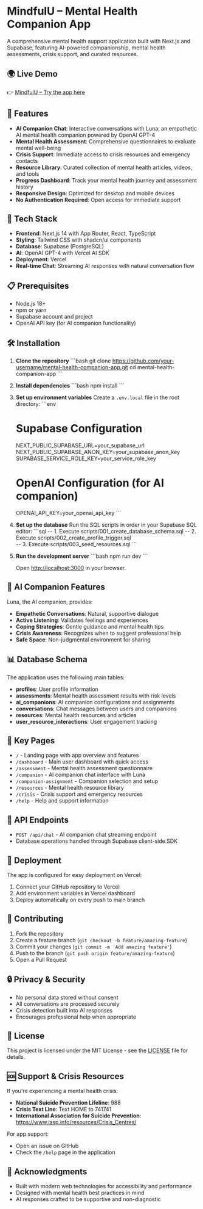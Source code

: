 # MindfulU – Mental Health Companion App

A comprehensive mental health support application built with Next.js and Supabase, featuring AI-powered companionship, mental health assessments, crisis support, and curated resources.


## 🌍 Live Demo  

👉 [MindfulU – Try the app here](https://v0-remix-of-mental-health-companio-drab.vercel.app/) 

## 🌟 Features

- **AI Companion Chat**: Interactive conversations with Luna, an empathetic AI mental health companion powered by OpenAI GPT-4
- **Mental Health Assessment**: Comprehensive questionnaires to evaluate mental well-being
- **Crisis Support**: Immediate access to crisis resources and emergency contacts
- **Resource Library**: Curated collection of mental health articles, videos, and tools
- **Progress Dashboard**: Track your mental health journey and assessment history
- **Responsive Design**: Optimized for desktop and mobile devices
- **No Authentication Required**: Open access for immediate support

## 🚀 Tech Stack

- **Frontend**: Next.js 14 with App Router, React, TypeScript
- **Styling**: Tailwind CSS with shadcn/ui components
- **Database**: Supabase (PostgreSQL)
- **AI**: OpenAI GPT-4 with Vercel AI SDK
- **Deployment**: Vercel
- **Real-time Chat**: Streaming AI responses with natural conversation flow

## 📋 Prerequisites

- Node.js 18+ 
- npm or yarn
- Supabase account and project
- OpenAI API key (for AI companion functionality)

## 🛠️ Installation

1. **Clone the repository**
   \`\`\`bash
   git clone https://github.com/your-username/mental-health-companion-app.git
   cd mental-health-companion-app
   \`\`\`

2. **Install dependencies**
   \`\`\`bash
   npm install
   \`\`\`

3. **Set up environment variables**
   Create a `.env.local` file in the root directory:
   \`\`\`env
   # Supabase Configuration
   NEXT_PUBLIC_SUPABASE_URL=your_supabase_url
   NEXT_PUBLIC_SUPABASE_ANON_KEY=your_supabase_anon_key
   SUPABASE_SERVICE_ROLE_KEY=your_service_role_key
   
   # OpenAI Configuration (for AI companion)
   OPENAI_API_KEY=your_openai_api_key
   \`\`\`

4. **Set up the database**
   Run the SQL scripts in order in your Supabase SQL editor:
   \`\`\`sql
   -- 1. Execute scripts/001_create_database_schema.sql
   -- 2. Execute scripts/002_create_profile_trigger.sql  
   -- 3. Execute scripts/003_seed_resources.sql
   \`\`\`

5. **Run the development server**
   \`\`\`bash
   npm run dev
   \`\`\`

   Open [http://localhost:3000](http://localhost:3000) in your browser.

## 🤖 AI Companion Features

Luna, the AI companion, provides:
- **Empathetic Conversations**: Natural, supportive dialogue
- **Active Listening**: Validates feelings and experiences
- **Coping Strategies**: Gentle guidance and mental health tips
- **Crisis Awareness**: Recognizes when to suggest professional help
- **Safe Space**: Non-judgmental environment for sharing

## 📊 Database Schema

The application uses the following main tables:

- **profiles**: User profile information
- **assessments**: Mental health assessment results with risk levels
- **ai_companions**: AI companion configurations and assignments
- **conversations**: Chat messages between users and companions
- **resources**: Mental health resources and articles
- **user_resource_interactions**: User engagement tracking

## 🎨 Key Pages

- `/` - Landing page with app overview and features
- `/dashboard` - Main user dashboard with quick access
- `/assessment` - Mental health assessment questionnaire
- `/companion` - AI companion chat interface with Luna
- `/companion-assignment` - Companion selection and setup
- `/resources` - Mental health resource library
- `/crisis` - Crisis support and emergency resources
- `/help` - Help and support information

## 🔧 API Endpoints

- `POST /api/chat` - AI companion chat streaming endpoint
- Database operations handled through Supabase client-side SDK

## 🚀 Deployment

The app is configured for easy deployment on Vercel:

1. Connect your GitHub repository to Vercel
2. Add environment variables in Vercel dashboard
3. Deploy automatically on every push to main branch

## 🤝 Contributing

1. Fork the repository
2. Create a feature branch (`git checkout -b feature/amazing-feature`)
3. Commit your changes (`git commit -m 'Add amazing feature'`)
4. Push to the branch (`git push origin feature/amazing-feature`)
5. Open a Pull Request

## 🔒 Privacy & Security

- No personal data stored without consent
- All conversations are processed securely
- Crisis detection built into AI responses
- Encourages professional help when appropriate

## 📝 License

This project is licensed under the MIT License - see the [LICENSE](LICENSE) file for details.

## 🆘 Support & Crisis Resources

If you're experiencing a mental health crisis:

- **National Suicide Prevention Lifeline**: 988
- **Crisis Text Line**: Text HOME to 741741
- **International Association for Suicide Prevention**: https://www.iasp.info/resources/Crisis_Centres/

For app support:
- Open an issue on GitHub
- Check the `/help` page in the application

## 🙏 Acknowledgments

- Built with modern web technologies for accessibility and performance
- Designed with mental health best practices in mind
- AI responses crafted to be supportive and non-diagnostic
